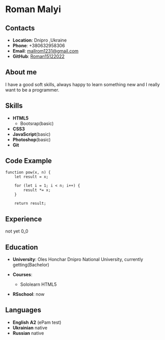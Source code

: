 #  Roman Malyi

## Contacts

*   __Location__: Dnipro ,Ukraine
*   __Phone__: +380632958306
*   __Email__: mallrom1231@gmail.com
*   __GitHub__: [Roman15122022](https://github.com/Roman15122022)

## About me

I have a good soft skills, always happy to learn something new and I really want to be a programmer.

## Skills

*   __HTML5__
    *   Bootsrap(basic)
*   __CSS3__
*   __JavaScript__(basic)
*   __Photoshop__(basic)
*   __Git__

## Code Example
```
function pow(x, n) {
    let result = x;

    for (let i = 1; i < n; i++) {
        result *= x;
    }

    return result;

```
## Experience

not yet 0_0

## Education

*   __University__: Oles Honchar Dnipro National University, сurrently getting(Bachelor)
*   __Courses__:
    *   Sololearn HTML5

*   __RSschool__: now



## Languages
*   __English__   __A2__ (ePam test)
*   __Ukrainian__ native
*   __Russian__ native
